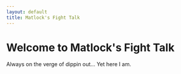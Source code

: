 ```yaml
---
layout: default
title: Matlock's Fight Talk
---
```


<h1>Welcome to Matlock's Fight Talk</h1>
<p>Always on the verge of dippin out... Yet here I am.</p>
